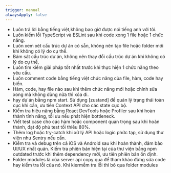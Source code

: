 ```yaml
---
trigger: manual
alwaysApply: false
---
```

- Luôn trả lời bằng tiếng việt,không bao giờ được nói tiếng anh với tôi.
- Luôn kiểm lỗi TypeScript và ESLint sau khi code xong 1 file hoặc 1 chức năng.
- Luôn xem xét cấu trúc dự án có sẵn, không nên tạo file hoặc folder mới khi không có lý do cụ thể.
- Bám sát cấu trúc dự án, không nên thay đổi cấu trúc dự án khi không có lý do cụ thể.
- Luôn tìm kiếm giải pháp tốt nhất trước khi thực hiện 1 chức năng theo yêu cầu.
- Luôn comment code bằng tiếng việt chức năng của file, hàm, code hay biến.
- Hàm, code, hay file nào sau khi thêm chức năng mới hoặc chỉnh sửa xong mà không dùng nữa thì xóa đi.
- hạy dự án bằng npm start.
Sử dụng [zustand] để quản lý trạng thái toàn cục khi cần, ưu tiên Context API cho các state cục bộ.
- Kiểm tra hiệu năng bằng React DevTools hoặc Profiler sau khi hoàn thành tính năng, tối ưu nếu phát hiện bottleneck.
- Viết test case cho các hàm hoặc component quan trọng sau khi hoàn thành, đạt độ phủ test tối thiểu 80%.
- Thêm log hoặc try-catch khi xử lý API hoặc logic phức tạp, sử dụng thư viện như Sentry nếu cần.
- Kiểm tra và debug trên cả iOS và Android sau khi hoàn thành, đảm bảo UI/UX nhất quán.
Kiểm tra phiên bản hiện tại của thư viện bằng npm outdated trước khi thêm dependency mới, ưu tiên phiên bản ổn định.
- Folder modules là của server api copy qua để tham khảo đừng sửa code hay kiểm tra lỗi của nó. Khi kiermểm tra lỗi thì bỏ qua folder modules
